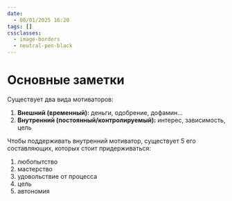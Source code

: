 ```yaml
---
date:
  - 08/01/2025 16:20
tags: []
cssclasses:
  - image-borders
  - neutral-pen-black
---
```

# Основные заметки

Существует два вида мотиваторов:
1. **Внешний (временный):** деньги, одобрение, дофамин...
2. **Внутренний (постоянный/контролируемый):** интерес, зависимость, цель

Чтобы поддерживать внутренний мотиватор, существует 5 его составляющих, которых стоит придерживаться:
1. любопытство
2. мастерство
3. удовольствие от процесса
5. цель
6. автономия